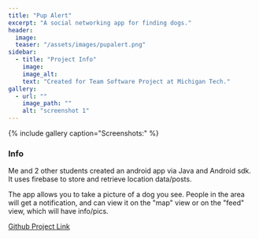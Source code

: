 ```yaml
---
title: "Pup Alert"
excerpt: "A social networking app for finding dogs."
header:
  image:
  teaser: "/assets/images/pupalert.png"
sidebar:
  - title: "Project Info"
    image:
    image_alt:
    text: "Created for Team Software Project at Michigan Tech."
gallery:
  - url: ""
    image_path: ""
    alt: "screenshot 1"
---
```


{% include gallery caption="Screenshots:" %}

### Info

Me and 2 other students created an android app via Java and Android sdk. It uses firebase to store and retrieve location data/posts.

The app allows you to take a picture of a dog you see. People in the area will get a notification, and can view it on the "map" view or on the "feed" view, which will have info/pics.

[Github Project Link](https://github.com/TeamMimosa/PupAlert-android)